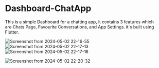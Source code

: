 # Dashboard-ChatApp
This is a simple Dashboard for a chatting app, it contains 3 features which are Chats Page, Favourite Conversations, and App Settings. it's built using Flutter.

![Screenshot from 2024-05-02 22-16-55](https://github.com/Asmaa-Elkilany/Dashboard-ChatApp/assets/167666939/69c20130-623b-44d6-aa57-f2fd3afe2ee8)
![Screenshot from 2024-05-02 22-17-13](https://github.com/Asmaa-Elkilany/Dashboard-ChatApp/assets/167666939/b319aada-6df0-4461-a15f-8a471de8e2d1)
![Screenshot from 2024-05-02 22-17-18](https://github.com/Asmaa-Elkilany/Dashboard-ChatApp/assets/167666939/d6e5cf99-6307-447e-825e-99c438c5166a)

![Screenshot from 2024-05-02 22-20-32](https://github.com/Asmaa-Elkilany/Dashboard-ChatApp/assets/167666939/fab46dc5-accb-45de-8e3b-57b3e1e1d921)

